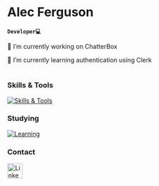 # Alec Ferguson 
**`Developer💻`**

🔭 I’m currently working on ChatterBox

🌱 I’m currently learning authentication using Clerk

#

### Skills & Tools
[![Skills & Tools](https://skillicons.dev/icons?i=java,js,html,css,npm,nodejs,docker,eclipse,git,github,mysql,powershell,azure)](https://skillicons.dev)

### Studying
[![Learning](https://skillicons.dev/icons?i=py,cs,unity,blender)](https://skillicons.dev)

### Contact
<div>
    <a href="https://www.linkedin.com/in/alecferguson2">
        <img src="https://skillicons.dev/icons?i=linkedin" alt="LinkedIn" width="35" height="35"/>
    </a>
</div>
